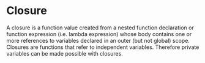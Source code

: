 # Closure

A closure is a function value created from a nested function declaration or function expression (i.e. lambda expression) whose body contains one or more references to variables declared in an outer (but not global) scope. Closures are functions that refer to independent variables. Therefore private variables can be made possible with closures.
